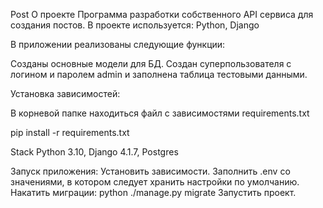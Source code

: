 Post
О проекте
Программа разработки собственного API сервиса для создания постов. В проекте используется: Python, Django

В приложении реализованы следующие функции:

Созданы основные модели для БД. 
Создан суперпользователя с логином и паролем admin и заполнена таблица тестовыми данными. 

Установка зависимостей:

В корневой папке находиться файл с зависимостями requirements.txt

pip install -r requirements.txt

Stack
Python 3.10, Django 4.1.7, Postgres

Запуск приложения:
Установить зависимости.
Заполнить .env со значениями, в котором следует хранить настройки по умолчанию.
Накатить миграции:
python ./manage.py migrate
Запустить проект.
